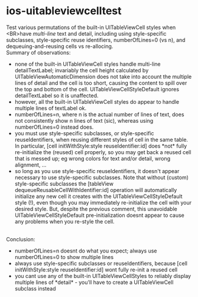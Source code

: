 # ios-uitableviewcelltest
Test various permutations of the built-in UITableViewCell styles when &lt;BR>have *multi-line* text and detail, including using style-specific subclasses, style-specific reuse identifiers, numberOfLines=0 (vs n), and dequeuing-and-reusing cells vs re-allocing.
<br>Summary of observations:
<ul>
<li>none of the built-in UITableViewCell styles handle multi-line detailTextLabel; invariably the cell height calculated by UITableViewAutomaticDimension does not take into account the multiple lines of detail and the cell is too short, causing the content to spill over the top and bottom of the cell. UITableViewCellStyleDefault ignores detailTextLabel so it is unaffected.
<li>however, all the built-in UITableViewCell styles do appear to handle multiple lines of textLabel ok.
<li>numberOfLines=n, where n is the actual number of lines of text, does not consistently show n lines of text (sic), whereas using numberOfLines=0 instead does.
<li>you must use style-specific subclasses, or style-specific reuseIdentifiers, when reusing different styles of cell in the same table. In particular, [cell initWithStyle:style reuseIdentifier:id] does *not* fully re-initialize the (reused) cell properly, so you may get back a reused cell that is messed up; eg wrong colors for text and/or detail, wrong alignment, ...
<li>so long as you use style-specific reuseIdentifiers, it doesn't appear necessary to use style-specific subclasses. Note that without (custom) style-specific subclasses the [tableView dequeueReusableCellWithIdentifier:id] operation will automatically initialize any new cell it creates with the UITableViewCellStyleDefault style (!), even though you may immediately re-initialize the cell with your desired style. But, despite the previous comment, this unavoidable UITableViewCellStyleDefault pre-initialization doesnt appear to cause any problems when you re-style the cell.
</ul>
<br>Conclusion:
<ul>
<li>numberOfLines=n doesnt do what you expect; always use numberOfLines=0 to show multiple lines
<li>always use style-specific subclasses or reuseIdentifiers, because [cell initWithStyle:style reuseIdentifier:id] wont fully re-init a reused cell
<li>you cant use any of the built-in UITableViewCellStyles to reliably display multiple lines of *detail* - you'll have to create a UITableViewCell subclass instead 
</ul>

